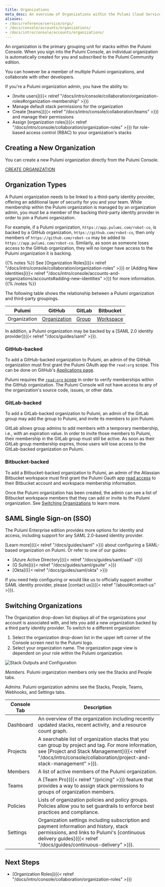 ```yaml
---
title: Organizations
meta_desc: An overview of Organizations within the Pulumi Cloud Service.
aliases:
- /docs/reference/service/orgs/
- /docs/console/accounts/organizations/
- /docs/intro/console/accounts/organizations/
---
```


An organization is the primary grouping unit for stacks within the Pulumi Console.
When you sign into the Pulumi Console, an individual organization is automatically
created for you and subscribed to the Pulumi Community edition.

You can however be a member of multiple Pulumi organizations, and collaborate
with other developers.

If you're a Pulumi organization admin, you have the
ability to:

* [Invite users]({{< relref "/docs/intro/console/collaboration/organization-roles#organization-membership" >}})
* Manage default stack permissions for the organization
* Create [teams]({{< relref "/docs/intro/console/collaboration/teams" >}}) and manage their permissions
* Assign [organization roles]({{< relref "/docs/intro/console/collaboration/organization-roles" >}}) for role-based access control (RBAC)
to your organization's stacks

## Creating a New Organization

You can create a new Pulumi organization directly from the Pulumi Console.

<a class="btn btn-secondary" href="https://app.pulumi.com/site/trial"
target="_blank">
    CREATE ORGANIZATION
</a>

## Organization Types

A Pulumi organization needs to be linked to a third-party identity provider, offering an
additional layer
of security for you and your team. While membership within the Pulumi organization is
managed by
an organization admin, you must be a member of the backing third-party identity
provider in order
to join a Pulumi organization.

For example, if a Pulumi organization, `https://app.pulumi.com/robot-co`, is backed by
a GitHub organization,
`https://github.com/robot-co`, then only members of `https://github.com/robot-co` may be
added to `https://app.pulumi.com/robot-co`.
Similarly, as soon as someone loses access to the GitHub organization, they will no
longer have access to the Pulumi organization it is backing.

{{% notes %}}
See [Organization Roles]({{< relref "/docs/intro/console/collaboration/organization-roles" >}}) or
[Adding New Identities]({{< relref "/docs/intro/console/accounts-and-organizations/accounts#adding-new-identities" >}})
for more information.
{{% /notes %}}

The following table shows the relationship between a Pulumi organization and third-party
groupings.

| Pulumi | GitHub | GitLab | Bitbucket |
|--------|--------|--------|--------|
| Organization | [Organization](https://github.com/collab-uniba/socialcde4eclipse/wiki/How-to-setup-a-GitHub-organization,-project-and-team) | [Group](https://docs.gitlab.com/ce/user/group/)| [Workspace](https://bitbucket.org/blog/introducing-workspaces) |

In addition, a Pulumi organization may be backed by a [SAML 2.0 identity provider]({{<
relref "/docs/guides/saml" >}}).

### GitHub-backed

To add a GitHub-backed organization to Pulumi, an admin of the GitHub organization
must
first grant the Pulumi OAuth app the `read:org` scope. This can be done on GitHub's
[Applications
page](https://github.com/settings/connections/applications/7cf9078f3c92b17a5f0f).

Pulumi requires the [`read:org`
scope](https://developer.github.com/apps/building-oauth-apps/understanding-scopes-for-oauth-apps/#available-scopes)
in order to verify memberships within the GitHub organization. The Pulumi Console
will not have access to any of the organization's source code, issues, or other data.

### GitLab-backed

To add a GitLab-backed organization to Pulumi, an admin of the GitLab group
may add the group to Pulumi, and invite its members to join Pulumi.

GitLab allows group admins to add members with a temporary membership, i.e., with an
expiration value. In order to invite
those members to Pulumi, their membership in the GitLab group must still be active. As
soon as their
GitLab group membership expires, those users will lose access to the GitLab-backed
organization on Pulumi.

### Bitbucket-backed

To add a Bitbucket-backed organization to Pulumi, an admin of the Atlassian
Bitbucket workspace
must first grant the Pulumi Oauth app [read
access](https://confluence.atlassian.com/bitbucket/oauth-on-bitbucket-cloud-238027431.html#OAuthonBitbucketCloud-Scopes)
to their Bitbucket account and workspace membership information.

Once the Pulumi organization has been created, the admin can see a list of Bitbucket workspace
members
that they can add or invite to the Pulumi organization. See [Switching
Organizations](#switching-organizations)
to learn more.

## SAML Single Sign-on (SSO)

The Pulumi Enterprise edition provides more options for identity and access, including
support for
any SAML 2.0-based identity provider.

[Learn more]({{< relref "/docs/guides/saml" >}}) about configuring a SAML-based
organization on Pulumi. Or refer to one
of our guides:

* [Azure Active Directory]({{< relref "/docs/guides/saml/aad" >}})
* [G Suite]({{< relref "/docs/guides/saml/gsuite" >}})
* [Okta]({{< relref "/docs/guides/saml/okta" >}})

If you need help configuring or would like us to officially support another SAML identity
provider,
please [contact us]({{< relref "/about#contact-us" >}}).

## Switching Organizations

The Organization drop-down list displays all of the organizations your account is
associated with, and lets you add a new organization backed by a third
party identity provider. To switch to a different organization:

1. Select the organization drop-down list in the upper left corner of the Console screen
next to the Pulumi logo.
1. Select your organization name. The organization page view is dependent on your role within the Pulumi organization.

<img class="lg:max-w-xl" src="/images/docs/reference/service/organization-view.png" alt="Stack Outputs and Configuration">

  _Members_. Pulumi organization members only see the Stacks and People tabs.

  _Admins_. Pulumi organization admins see the Stacks, People, Teams, Webhooks,
and Settings tabs.

| Console Tab | Description |
|--------|--------|
| Dashboard | An overview of the organization including recently updated stacks, recent activity, and a resource count graph. |
| Projects | A searchable list of organization stacks that you can group by project and tag. For more information, see [Project and Stack Management]({{< relref "/docs/intro/console/collaboration/project-and-stack-management" >}}). |
| Members | A list of active members of the Pulumi organization. |
| Teams | A [Team Pro]({{< relref "/pricing" >}}) feature that provides a way to assign stack permissions to groups of organization members. |
| Policies | Lists of organization policies and policy groups. Policies allow you to set guardrails to enforce best practices and compliance. |
| Settings | Organization settings including subscription and payment information and history, stack permissions, and links to Pulumi's [continuous delivery guides]({{< relref "/docs/guides/continuous-delivery" >}}). |

## Next Steps

* [Organization Roles]({{< relref "/docs/intro/console/collaboration/organization-roles" >}})
